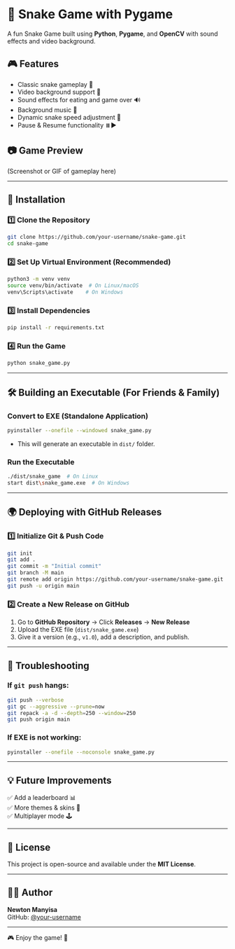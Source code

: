 # 🐍 Snake Game with Pygame

A fun Snake Game built using **Python**, **Pygame**, and **OpenCV** with sound effects and video background.

## 🎮 Features
- Classic snake gameplay 🐍
- Video background support 🎥
- Sound effects for eating and game over 🔊
- Background music 🎵
- Dynamic snake speed adjustment 🚀
- Pause & Resume functionality ⏸️▶️

## 📷 Game Preview
(Screenshot or GIF of gameplay here)

---

## 🚀 Installation
### 1️⃣ **Clone the Repository**
```bash
git clone https://github.com/your-username/snake-game.git
cd snake-game
```

### 2️⃣ **Set Up Virtual Environment** (Recommended)
```bash
python3 -m venv venv
source venv/bin/activate  # On Linux/macOS
venv\Scripts\activate    # On Windows
```

### 3️⃣ **Install Dependencies**
```bash
pip install -r requirements.txt
```

### 4️⃣ **Run the Game**
```bash
python snake_game.py
```

---

## 🛠️ Building an Executable (For Friends & Family)

### **Convert to EXE (Standalone Application)**
```bash
pyinstaller --onefile --windowed snake_game.py
```
- This will generate an executable in `dist/` folder.

### **Run the Executable**
```bash
./dist/snake_game  # On Linux
start dist\snake_game.exe  # On Windows
```

---

## 🌍 Deploying with GitHub Releases
### 1️⃣ **Initialize Git & Push Code**
```bash
git init
git add .
git commit -m "Initial commit"
git branch -M main
git remote add origin https://github.com/your-username/snake-game.git
git push -u origin main
```

### 2️⃣ **Create a New Release on GitHub**
1. Go to **GitHub Repository** → Click **Releases** → **New Release**
2. Upload the EXE file (`dist/snake_game.exe`)
3. Give it a version (e.g., `v1.0`), add a description, and publish.

---

## 📝 Troubleshooting
### If `git push` hangs:
```bash
git push --verbose
git gc --aggressive --prune=now
git repack -a -d --depth=250 --window=250
git push origin main
```

### If EXE is not working:
```bash
pyinstaller --onefile --noconsole snake_game.py
```

---

## 💡 Future Improvements
✅ Add a leaderboard 📊  
✅ More themes & skins 🎨  
✅ Multiplayer mode 🕹️

---

## 📜 License
This project is open-source and available under the **MIT License**.

---

## 👨‍💻 Author
**Newton Manyisa**  
GitHub: [@your-username](https://github.com/manyisanewton)  

---

🎮 Enjoy the game! 🚀
